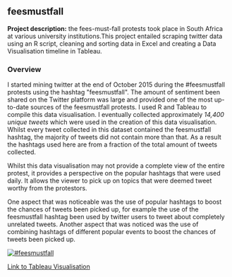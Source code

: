 ## feesmustfall

**Project description:** the fees-must-fall protests took place in South Africa at various university institutions.This project entailed scraping twitter data using an R script, cleaning and sorting data in Excel and creating a Data Visualisation timeline in Tableau. 
### Overview

I started mining twitter at the end of October 2015 during the #feesmustfall protests using the hashtag "feesmustfall". The amount of sentiment been shared on the Twitter platform was large and provided one of the most up-to-date sources of the feesmustfall protests. I used R and Tableau to compile this data visualisation.
I eventually collected approximately _14,400 unique tweets_ which were used in the creation of this data visualisation. Whilst every tweet collected in this dataset contained the feesmustfall hashtag, the majority of tweets did not contain more than that. As a result the hashtags used here are from a fraction of the total amount of tweets collected. 

Whilst this data visualisation may not provide a complete view of the entire protest, it provides a perspective on the popular hashtags that were used daily. It allows the viewer to pick up on topics that were deemed tweet worthy from the protestors.

One aspect that was noticeable was the use of popular hashtags to boost the chances of tweets been picked up, for example the use of the feesmustfall hashtag been used by twitter users to tweet about completely unrelated tweets. Another aspect that was noticed was the use of combining hashtags of different popular events to boost the chances of tweets been picked up.

<div class='tableauPlaceholder' id='viz1682935874570' style='position: relative'><noscript><a href='#'><img alt='#feesmustfall ' src='https:&#47;&#47;public.tableau.com&#47;static&#47;images&#47;fe&#47;feesmustfall&#47;Story1&#47;1_rss.png' style='border: none' /></a></noscript><object class='tableauViz'  style='display:none;'><param name='host_url' value='https%3A%2F%2Fpublic.tableau.com%2F' /> <param name='embed_code_version' value='3' /> <param name='site_root' value='' /><param name='name' value='feesmustfall&#47;Story1' /><param name='tabs' value='no' /><param name='toolbar' value='yes' /><param name='static_image' value='https:&#47;&#47;public.tableau.com&#47;static&#47;images&#47;fe&#47;feesmustfall&#47;Story1&#47;1.png' /> <param name='animate_transition' value='yes' /><param name='display_static_image' value='yes' /><param name='display_spinner' value='yes' /><param name='display_overlay' value='yes' /><param name='display_count' value='yes' /><param name='language' value='en-US' /></object></div>            

[Link to Tableau Visualisation](https://public.tableau.com/views/feesmustfall/Story1?:language=en-US&:display_count=n&:origin=viz_share_link)
